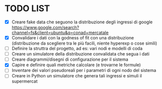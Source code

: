 # TODO LIST
- [x] Creare fake data che seguono la distribuzione degli ingressi di google https://www.google.com/search?channel=fs&client=ubuntu&q=conad+mercatale
- [x] Convalidare i dati con la godness of fit con una distribuzione (distribuzione da scegliere tra le più facili, niente hyperexp o cose simili)
- [ ] Definire la struttra del progetto, ad es: vari nodi e modelli di coda
- [ ] Creare un simulatore della distribuzione convalidata che segua i dati
- [ ] Creare diagrammi/disegni di configurazione per il sistema
- [x] Capire e definire quali metriche calcolare (e trovarne le formule)
- [ ] Inventare dei valori pseudoreali per i parametri di ogni nodo del sistema
- [ ] Creare in Python un simulatore che genera tali ingressi e simuli il supermercat